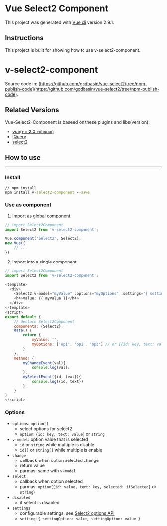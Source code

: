 # Vue Select2 Component

This project was generated with [Vue cli](https://github.com/vuejs/vue-cli) version 2.9.1.

## Instructions
This project is built for showing how to use v-select2-component.

# v-select2-component

Source code in: [https://github.com/godbasin/vue-select2/tree/npm-publish-code](https://github.com/godbasin/vue-select2/tree/npm-publish-code).

## Related Versions

Vue-Select2-Component is baseed on these plugins and libs(version):
- [vue(>= 2.0-release)](https://github.com/vuejs/vue)
- [jQuery](https://jquery.com/)
- [select2](https://select2.github.io/)

## How to use 
---
### Install
``` cmd
// npm install
npm install v-select2-component --save
```

### Use as component
1. import as global component.
``` javascript
// import Select2Component
import Select2 from 'v-select2-component';

Vue.component('Select2', Select2);
new Vue({
	// ...
})
```

2. import into a single component.
``` javascript
// import Select2Component
import Select2 from 'v-select2-component';

<template>
  <div>
    <Select2 v-model="myValue" :options="myOptions" :settings="{ settingOption: value, settingOption: value }" @change="myChangeEvent($event)" @select="mySelectEvent($event)" />
    <h4>Value: {{ myValue }}</h4>
  </div>
</template>
<script>
export default {
    // declare Select2Component
    components: {Select2},
    data() {
        return {
            myValue: '',
            myOptions: ['op1', 'op2', 'op3'] // or [{id: key, text: value}, {id: key, text: value}]
        }
    },
    method: {
        myChangeEvent(val){
            console.log(val);
        },
        mySelectEvent({id, text}){
            console.log({id, text})
        }
    }
}
</script>
```

### Options
- `options`: `option[]`
  - select options for select2
  - `option`: `{id: key, text: value}` or `string`
- `v-model`: option value that is selected
  - `id` or `string` while multiple is disable
  - `id[]` or `string[]` while multiple is enable
- `change`
  - callback when option selected change
  - return value
  - parmas: same with `v-model`
- `select`
  - callback when option selected
  - parmas: `option`(`{id: value, text: key, selected: ifSelected}` or `string`)
- `disabled`
  - if select is disabled
- `settings`
  - configurable settings, see [Select2 options API](https://select2.org/configuration/options-api)
  - `setting`: `{ settingOption: value, settingOption: value }`
